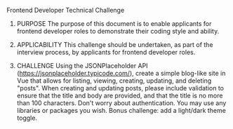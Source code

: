 Frontend Developer Technical Challenge

1. PURPOSE
The purpose of this document is to enable applicants for frontend developer roles to 
demonstrate their coding style and ability.

3. APPLICABILITY
This challenge should be undertaken, as part of the interview process, by applicants for
frontend developer roles.

3. CHALLENGE
Using the JSONPlaceholder API (https://jsonplaceholder.typicode.com/), create a simple
blog-like site in Vue that allows for listing, viewing, creating, updating, and deleting "posts".
When creating and updating posts, please include validation to ensure that the title and body
are provided, and that the title is no more than 100 characters. Don't worry about
authentication. You may use any libraries or packages you wish.
Bonus challenge: add a light/dark theme toggle.   